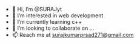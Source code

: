 - 👋 Hi, I’m @SURAJyt
- 👀 I’m interested in web development
- 🌱 I’m currently learning c++
- 💞️ I’m looking to collaborate on ...
- 📫 Reach me at surajkumarprsad271@gmail.com

<!---
SURAJyt/SURAJyt is a ✨ special ✨ repository because its `README.md` (this file) appears on your GitHub profile.
You can click the Preview link to take a look at your changes.
--->

